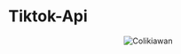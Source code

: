 # Tiktok-Api

<p align="center">
  <img src="https://telegra.ph/file/97feddcdd2e033d6ec76e.jpg" alt="Colikiawan">
</p>



